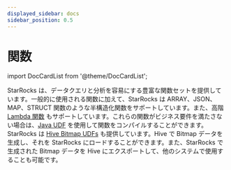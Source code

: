```yaml
---
displayed_sidebar: docs
sidebar_position: 0.5
---
```


# 関数

import DocCardList from '@theme/DocCardList';

StarRocks は、データクエリと分析を容易にする豊富な関数セットを提供しています。一般的に使用される関数に加えて、StarRocks は ARRAY、JSON、MAP、STRUCT 関数のような半構造化関数をサポートしています。また、高階 [Lambda 関数](Lambda_expression.md) もサポートしています。これらの関数がビジネス要件を満たさない場合は、[Java UDF](JAVA_UDF.md) を使用して関数をコンパイルすることができます。StarRocks は [Hive Bitmap UDFs](hive_bitmap_udf.md) も提供しています。Hive で Bitmap データを生成し、それを StarRocks にロードすることができます。また、StarRocks で生成された Bitmap データを Hive にエクスポートして、他のシステムで使用することも可能です。

<DocCardList />